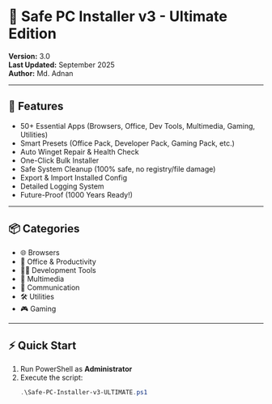 # 🚀 Safe PC Installer v3 - Ultimate Edition

**Version:** 3.0  
**Last Updated:** September 2025  
**Author:** Md. Adnan  

---

## 🌟 Features
- 50+ Essential Apps (Browsers, Office, Dev Tools, Multimedia, Gaming, Utilities)
- Smart Presets (Office Pack, Developer Pack, Gaming Pack, etc.)
- Auto Winget Repair & Health Check
- One-Click Bulk Installer
- Safe System Cleanup (100% safe, no registry/file damage)
- Export & Import Installed Config
- Detailed Logging System
- Future-Proof (1000 Years Ready!)

---

## 📦 Categories
- 🌐 Browsers  
- 💼 Office & Productivity  
- 👨‍💻 Development Tools  
- 🎵 Multimedia  
- 📡 Communication  
- 🛠 Utilities  
- 🎮 Gaming  

---

## ⚡ Quick Start
1. Run PowerShell as **Administrator**
2. Execute the script:
   ```powershell
   .\Safe-PC-Installer-v3-ULTIMATE.ps1
